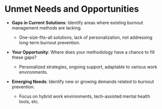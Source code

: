 # Unmet Needs and Opportunities

- **Gaps in Current Solutions**: Identify areas where existing burnout management methods are lacking.
  - One-size-fits-all solutions, lack of personalization, not addressing long-term burnout prevention.

- **Your Opportunity**: Where does your methodology have a chance to fill these gaps?
  - Personalized strategies, ongoing support, adaptable to various work environments.

- **Emerging Needs**: Identify new or growing demands related to burnout prevention.
  - Focus on hybrid work environments, tech-assisted mental health tools, etc.
